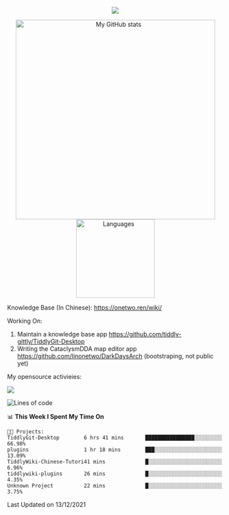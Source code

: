 <a href="https://github.com/linonetwo">
    <p align="center">
        <img src="https://github-profile-trophy.vercel.app/?username=linonetwo&column=7&theme=onedark"/>
    </p>
</a>
<a align="center" href="https://github.com/linonetwo">
  <p align="center">
    <img src="https://github-readme-stats.vercel.app/api?username=linonetwo&show_icons=true&count_private=true" alt="My GitHub stats" width="465"/>
    <img src="https://github-readme-stats.vercel.app/api/top-langs/?username=linonetwo&layout=compact&langs_count=10" alt="Languages" height="183">
  </p>
</a>

Knowledge Base (In Chinese): https://onetwo.ren/wiki/

Working On: 

1. Maintain a knowledge base app https://github.com/tiddly-gittly/TiddlyGit-Desktop
1. Writing the CataclysmDDA map editor app https://github.com/linonetwo/DarkDaysArch (bootstraping, not public yet)

My opensource activieies:

![](https://visitor-badge.glitch.me/badge?page_id=linonetwo.linonetwo)

<!--START_SECTION:waka-->
![Lines of code](https://img.shields.io/badge/From%20Hello%20World%20I%27ve%20Written-2%20Million%20lines%20of%20code-blue)

📊 **This Week I Spent My Time On** 

```text
🐱‍💻 Projects: 
TiddlyGit-Desktop        6 hrs 41 mins       ████████████████░░░░░░░░░   66.98% 
plugins                  1 hr 18 mins        ███░░░░░░░░░░░░░░░░░░░░░░   13.09% 
TiddlyWiki-Chinese-Tutori41 mins             █░░░░░░░░░░░░░░░░░░░░░░░░   6.96% 
tiddlywiki-plugins       26 mins             █░░░░░░░░░░░░░░░░░░░░░░░░   4.35% 
Unknown Project          22 mins             █░░░░░░░░░░░░░░░░░░░░░░░░   3.75%

```


 Last Updated on 13/12/2021
<!--END_SECTION:waka-->

